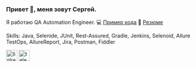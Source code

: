 ### Привет 👋, меня зовут Сергей.
Я работаю QA Automation Engineer. 💻 [Пример кода](https://github.com/sprokaev/Web-UI_API) 📎 [Резюме](https://drive.google.com/file/d/1RjhCNa92ZRQIFt4usp39Bk3tU5It5T3r/view?usp=sharing)

Skills: Java, Selenide, JUnit, Rest-Assured, Gradle, Jenkins, Selenoid, Allure TestOps, AllureReport, Jira, Postman, Fiddler

[<img src='https://cdn.jsdelivr.net/npm/simple-icons@3.0.1/icons/linkedin.svg' alt='linkedin' height='30'>](https://www.linkedin.com/in/sergey-prokaev/)  [<img src='https://cdn.jsdelivr.net/npm/simple-icons@3.0.1/icons/telegram.svg' alt='telegram' height='30'>](https://t.me/sprokaev)  
